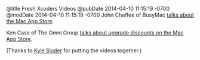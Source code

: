 @title Fresh Xcoders Videos
@pubDate 2014-04-10 11:15:19 -0700
@modDate 2014-04-10 11:15:19 -0700
John Chaffee of BusyMac [talks about the Mac App Store](http://vimeo.com/91584758).

Ken Case of The Omni Group [talks about upgrade discounts on the Mac App Store](http://vimeo.com/91587549).

(Thanks to [Kyle Sluder](https://twitter.com/optshiftk) for putting the videos together.)

